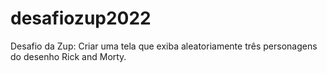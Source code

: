 # desafiozup2022
Desafio da Zup: Criar uma tela que exiba aleatoriamente três personagens do desenho Rick and Morty.
